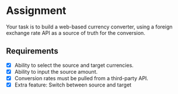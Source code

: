 # Assignment

Your task is to build a web-based currency converter, using a foreign exchange rate API as a source of truth for the conversion.

## Requirements

- [x] Ability to select the source and target currencies.
- [x] Ability to input the source amount.
- [x] Conversion rates must be pulled from a third-party API.
- [x] Extra feature: Switch between source and target
